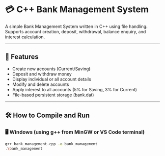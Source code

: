 # 💳 C++ Bank Management System

A simple Bank Management System written in C++ using file handling. Supports account creation, deposit, withdrawal, balance enquiry, and interest calculation.

---

## 🚀 Features

- Create new accounts (Current/Saving)
- Deposit and withdraw money
- Display individual or all account details
- Modify and delete accounts
- Apply interest to all accounts (5% for Saving, 3% for Current)
- File-based persistent storage (bank.dat)

---

## 🛠 How to Compile and Run

### 🖥 Windows (using g++ from MinGW or VS Code terminal)
```bash
g++ bank_management.cpp -o bank_management
.\bank_management
